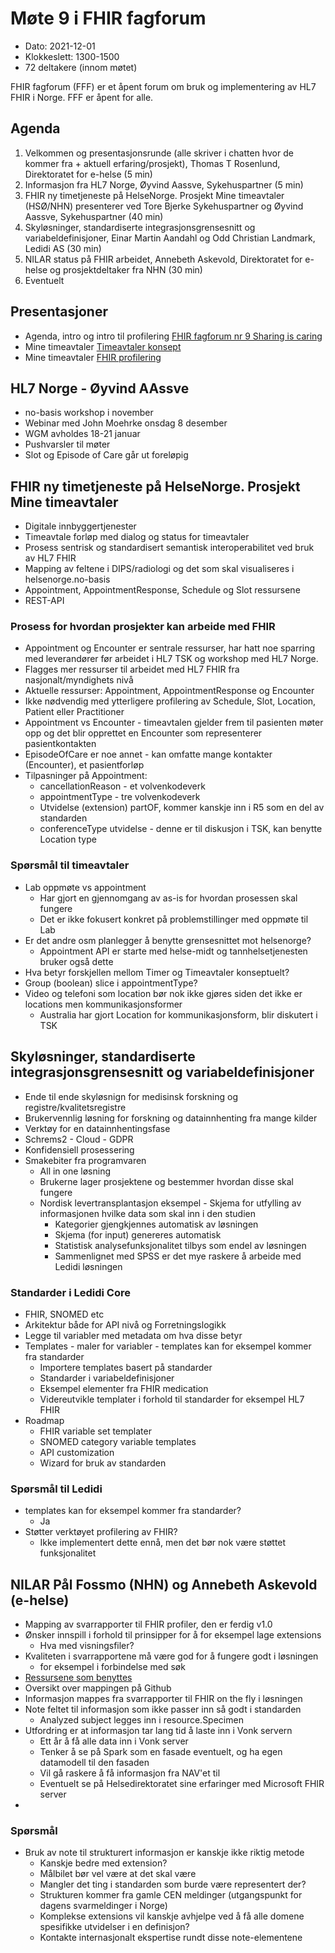 # Møte 9 i FHIR fagforum

* Dato: 2021-12-01
* Klokkeslett: 1300-1500
* 72 deltakere (innom møtet)

FHIR fagforum (FFF) er et åpent forum om bruk og implementering av HL7 FHIR i Norge. FFF er åpent for alle.

## Agenda

1. Velkommen og presentasjonsrunde (alle skriver i chatten hvor de kommer fra + aktuell erfaring/prosjekt), Thomas T Rosenlund, Direktoratet for e-helse (5 min)
1. Informasjon fra HL7 Norge, Øyvind Aassve, Sykehuspartner (5 min)
1. FHIR ny timetjeneste på HelseNorge. Prosjekt Mine timeavtaler (HSØ/NHN) presenterer ved Tore Bjerke Sykehuspartner og Øyvind Aassve, Sykehuspartner (40 min)
1. Skyløsninger, standardiserte integrasjonsgrensesnitt og variabeldefinisjoner, Einar Martin Aandahl og Odd Christian Landmark, Ledidi AS (30 min)
1. NILAR status på FHIR arbeidet, Annebeth Askevold, Direktoratet for e-helse og prosjektdeltaker fra NHN (30 min) 
1. Eventuelt

## Presentasjoner

* Agenda, intro og intro til profilering [FHIR fagforum nr 9 Sharing is caring](../presentasjon/2021-12-01-FHIR-fagforum-9.pdf)
* Mine timeavtaler [Timeavtaler konsept](../presentasjon/2021-12-01-DIT-Mine-Timeavtaler-FHIR-Fagforum-9.pdf)
* Mine timeavtaler [FHIR profilering](../presentasjon/2021-12-01-Mine-timeavtaler-FHIR-profilering.pptx) 

## HL7 Norge - Øyvind AAssve

* no-basis workshop i november
* Webinar med John Moehrke onsdag 8 desember
* WGM avholdes 18-21 januar
* Pushvarsler til møter
* Slot og Episode of Care går ut foreløpig

## FHIR ny timetjeneste på HelseNorge. Prosjekt Mine timeavtaler

* Digitale innbyggertjenester
* Timeavtale forløp med dialog og status for timeavtaler
* Prosess sentrisk og standardisert semantisk interoperabilitet ved bruk av HL7 FHIR
* Mapping av feltene i DIPS/radiologi og det som skal visualiseres i helsenorge.no-basis
* Appointment, AppointmentResponse, Schedule og Slot ressursene
* REST-API

### Prosess for hvordan prosjekter kan arbeide med FHIR

* Appointment og Encounter er sentrale ressurser, har hatt noe sparring med leverandører før arbeidet i HL7 TSK og workshop med HL7 Norge.
* Flagges mer ressurser til arbeidet med HL7 FHIR fra nasjonalt/myndighets nivå
* Aktuelle ressurser: Appointment, AppointmentResponse og Encounter
* Ikke nødvendig med ytterligere profilering av Schedule, Slot, Location, Patient eller Practitioner
* Appointment vs Encounter - timeavtalen gjelder frem til pasienten møter opp og det blir opprettet en Encounter som representerer pasientkontakten
* EpisodeOfCare er noe annet - kan omfatte mange kontakter (Encounter), et pasientforløp
* Tilpasninger på Appointment: 
  * cancellationReason - et volvenkodeverk
  * appointmentType - tre volvenkodeverk
  * Utvidelse (extension) partOF, kommer kanskje inn i R5 som en del av standarden
  * conferenceType utvidelse - denne er til diskusjon i TSK, kan benytte Location type

### Spørsmål til timeavtaler

* Lab oppmøte vs appointment
  * Har gjort en gjennomgang av as-is for hvordan prosessen skal fungere
  * Det er ikke fokusert konkret på problemstillinger med oppmøte til Lab
* Er det andre osm planlegger å benytte grensesnittet mot helsenorge?
  * Appointment API er starte med helse-midt og tannhelsetjenesten bruker også dette
* Hva betyr forskjellen mellom Timer og Timeavtaler konseptuelt?
* Group (boolean) slice i appointmentType?
* Video og telefoni som location bør nok ikke gjøres siden det ikke er locations men kommunikasjonsformer
  * Australia har gjort Location for kommunikasjonsform, blir diskutert i TSK
  

## Skyløsninger, standardiserte integrasjonsgrensesnitt og variabeldefinisjoner

* Ende til ende skyløsnign for medisinsk forskning og registre/kvalitetsregistre
* Brukervennlig løsning for forskning og datainnhenting fra mange kilder
* Verktøy for en datainnhentingsfase
* Schrems2 - Cloud - GDPR
* Konfidensiell prosessering
* Smakebiter fra programvaren
  * All in one løsning
  * Brukerne lager prosjektene og bestemmer hvordan disse skal fungere
  * Nordisk levertransplantasjon eksempel - Skjema for utfylling av informasjonen hvilke data som skal inn i den studien
    * Kategorier gjengkjennes automatisk av løsningen
    * Skjema (for input) genereres automatisk
	* Statistisk analysefunksjonalitet tilbys som endel av løsningen
	* Sammenlignet med SPSS er det mye raskere å arbeide med Ledidi løsningen
	
### Standarder i Ledidi Core

* FHIR, SNOMED etc
* Arkitektur både for API nivå og Forretningslogikk
* Legge til variabler med metadata om hva disse betyr
* Templates - maler for variabler - templates kan for eksempel kommer fra standarder
  * Importere templates basert på standarder
  * Standarder i variabeldefinisjoner
  * Eksempel elementer fra FHIR medication
  * Videreutvikle templater i forhold til standarder for eksempel HL7 FHIR
* Roadmap
  * FHIR variable set templater
  * SNOMED category variable templates
  * API customization
  * Wizard for bruk av standarden
	
### Spørsmål til Ledidi

* templates kan for eksempel kommer fra standarder?
  * Ja
* Støtter verktøyet profilering av FHIR?
  * Ikke implementert dette ennå, men det bør nok være støttet funksjonalitet

## NILAR Pål Fossmo (NHN) og Annebeth Askevold (e-helse)

* Mapping av svarrapporter til FHIR profiler, den er ferdig v1.0
* Ønsker innspill i forhold til prinsipper for å for eksempel lage extensions
  * Hva med visningsfiler?
* Kvaliteten i svarrapportene må være god for å fungere godt i løsningen
  * for eksempel i forbindelse med søk
* [Ressursene som benyttes](https://github.com/HL7Norway/NILAR)
* Oversikt over mappingen på Github
* Informasjon mappes fra svarrapporter til FHIR on the fly i løsningen
* Note feltet til informasjon som ikke passer inn så godt i standarden
  * Analyzed subject legges inn i resource.Specimen
* Utfordring er at informasjon tar lang tid å laste inn i Vonk servern
  * Ett år å få alle data inn i Vonk server
  * Tenker å se på Spark som en fasade eventuelt, og ha egen datamodell til den fasaden
  * Vil gå raskere å få informasjon fra NAV'et til 
  * Eventuelt se på Helsedirektoratet sine erfaringer med Microsoft FHIR server
* 

### Spørsmål

* Bruk av note til strukturert informasjon er kanskje ikke riktig metode
  * Kanskje bedre med extension?
  * Målbilet bør vel være at det skal være
  * Mangler det ting i standarden som burde være representert der?
  * Strukturen kommer fra gamle CEN meldinger (utgangspunkt for dagens svarmeldinger i Norge)
  * Komplekse extensions vil kanskje avhjelpe ved å få alle domene spesifikke utvidelser i en definisjon?
  * Kontakte internasjonalt ekspertise rundt disse note-elementene
  